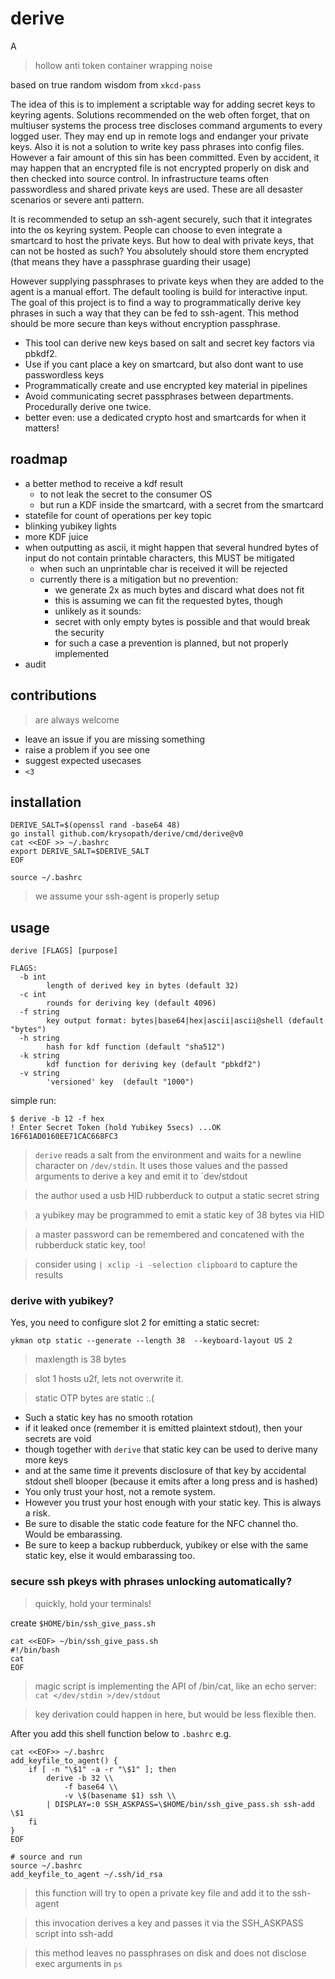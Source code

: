 # derive 

A

> hollow anti token container wrapping noise

based on true random wisdom from `xkcd-pass`

The idea of this is to implement a scriptable way for adding secret keys to
keyring agents. Solutions recommended on the web often forget, that on
multiuser systems the process tree discloses command arguments to every logged
user. They may end up in remote logs and endanger your private keys. Also it is
not a solution to write key pass phrases into config files. However a fair
amount of this sin has been committed. Even by accident, it may happen that an
encrypted file is not encrypted properly on disk and then checked into source
control. In infrastructure teams often passwordless and shared private keys are
used. These are all desaster scenarios or severe anti pattern.

It is recommended to setup an ssh-agent securely, such that it integrates into
the os keyring system. People can choose to even integrate a smartcard to host
the private keys. But how to deal with private keys, that can not be hosted as
such? You absolutely should store them encrypted (that means they have a
passphrase guarding their usage)

However supplying passphrases to private keys when they are added to the agent
is a manual effort. The default tooling is build for interactive input. The
goal of this project is to find a way to programmatically derive key phrases in
such a way that they can be fed to ssh-agent. This method should be more secure
than keys without encryption passphrase.


- This tool can derive new keys based on salt and secret key factors via pbkdf2.
- Use if you cant place a key on smartcard, but also dont want to use passwordless 
  keys
- Programmatically create and use encrypted key material in pipelines
- Avoid communicating secret passphrases between departments. Procedurally
  derive one twice.
- better even: use a dedicated crypto host and smartcards for when it matters!


## roadmap

- a better method to receive a kdf result
    - to not leak the secret to the consumer OS
    - but run a KDF inside the smartcard, with a secret from the smartcard
- statefile for count of operations per key topic
- blinking yubikey lights
- more KDF juice
- when outputting as ascii, it might happen that several hundred bytes of input do not contain printable characters, this MUST be mitigated
    - when such an unprintable char is received it will be rejected
    - currently there is a mitigation but no prevention:
        - we generate 2x as much bytes and discard what does not fit
        - this is assuming we can fit the requested bytes, though
        - unlikely as it sounds:
        - secret with only empty bytes is possible and that would break the security
        - for such a case a prevention is planned, but not properly implemented
- audit

## contributions 
> are always welcome

- leave an issue if you are missing something
- raise a problem if you see one
- suggest expected usecases
- `<3`

## installation

```
DERIVE_SALT=$(openssl rand -base64 48)
go install github.com/krysopath/derive/cmd/derive@v0
cat <<EOF >> ~/.bashrc
export DERIVE_SALT=$DERIVE_SALT
EOF

source ~/.bashrc
```

> we assume your ssh-agent is properly setup

## usage

```
derive [FLAGS] [purpose]

FLAGS:
  -b int
    	length of derived key in bytes (default 32)
  -c int
    	rounds for deriving key (default 4096)
  -f string
    	key output format: bytes|base64|hex|ascii|ascii@shell (default "bytes")
  -h string
    	hash for kdf function (default "sha512")
  -k string
    	kdf function for deriving key (default "pbkdf2")
  -v string
    	'versioned' key  (default "1000")

```

simple run:
```
$ derive -b 12 -f hex
! Enter Secret Token (hold Yubikey 5secs) ...OK
16F61AD0160EE71CAC668FC3
```
> `derive` reads a salt from the environment and waits for a newline character
> on `/dev/stdin`. It uses those values and the passed arguments to derive a
> key and emit it to `dev/stdout

> the author used a usb HID rubberduck to output a static secret string

> a yubikey may be programmed to emit a static key of 38 bytes via HID

> a master password can be remembered and concatened with the rubberduck static key, too!

> consider using `| xclip -i -selection clipboard` to capture the results

### derive with yubikey?

Yes, you need to configure slot 2 for emitting a static secret:

`ykman otp static --generate --length 38  --keyboard-layout US 2`

> maxlength is 38 bytes

> slot 1 hosts u2f, lets not overwrite it.

> static OTP bytes are static :.(


- Such a static key has no smooth rotation
- if it leaked once (remember it is emitted plaintext stdout), then your secrets are void
- though together with `derive` that static key can be used to derive many more keys
- and at the same time it prevents disclosure of that key by accidental stdout shell
  blooper (because it emits after a long press and is hashed)
- You only trust your host, not a remote system.
- However you trust your host enough with your static key. This is always a risk.
- Be sure to disable the static code feature for the NFC channel tho. Would be embarassing.
- Be sure to keep a backup rubberduck, yubikey or else with the same static
  key, else it would embarassing too.


### secure ssh pkeys with phrases unlocking automatically?

> quickly, hold your terminals!


create `$HOME/bin/ssh_give_pass.sh`
```
cat <<EOF> ~/bin/ssh_give_pass.sh
#!/bin/bash
cat
EOF
```
> magic script is implementing the API of /bin/cat, like an echo server: `cat </dev/stdin >/dev/stdout`

> key derivation could happen in here, but would be less flexible then.

After you add this shell function below to `.bashrc` e.g.
```
cat <<EOF>> ~/.bashrc
add_keyfile_to_agent() {
    if [ -n "\$1" -a -r "\$1" ]; then
        derive -b 32 \\
            -f base64 \\
            -v \$(basename $1) ssh \\
        | DISPLAY=:0 SSH_ASKPASS=\$HOME/bin/ssh_give_pass.sh ssh-add \$1
    fi
}
EOF

# source and run
source ~/.bashrc
add_keyfile_to_agent ~/.ssh/id_rsa
```
> this function will try to open a private key file and add it to the ssh-agent

> this invocation derives a key and passes it via the SSH_ASKPASS script into ssh-add

> this method leaves no passphrases on disk and does not disclose exec arguments in `ps`


